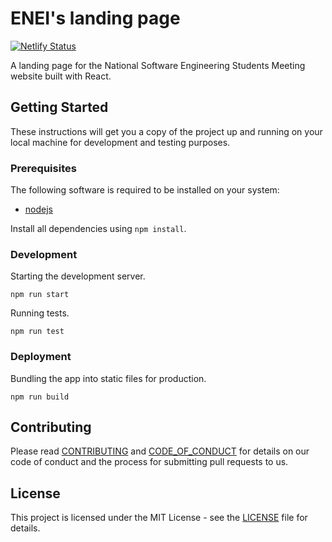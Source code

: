 [contributing]: CONTRIBUTING.md
[code_of_conduct]: CODE_OF_CONDUCT.md
[license]: LICENSE.txt

# ENEI's landing page

[![Netlify Status](https://api.netlify.com/api/v1/badges/32aa2e00-de21-4c39-b40d-3ec0fc0e2bee/deploy-status)](https://app.netlify.com/sites/enei-2020-landing/deploys)

A landing page for the National Software Engineering Students Meeting website
built with React.

## Getting Started

These instructions will get you a copy of the project up and running on your
local machine for development and testing purposes.

### Prerequisites

The following software is required to be installed on your system:

- [nodejs](https://nodejs.org/en/download/)

Install all dependencies using `npm install`.

### Development

Starting the development server.

```
npm run start
```

Running tests.

```
npm run test
```

### Deployment

Bundling the app into static files for production.

```
npm run build
```

## Contributing

Please read [CONTRIBUTING][contributing] and [CODE_OF_CONDUCT][code_of_conduct]
for details on our code of conduct and the process for submitting pull requests
to us.

## License

This project is licensed under the MIT License - see the [LICENSE][license] file
for details.
